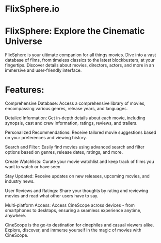 # FlixSphere.io
# FlixSphere: Explore the Cinematic Universe
FlixSphere is your ultimate companion for all things movies. 
Dive into a vast database of films, from timeless classics to the latest blockbusters, at your fingertips. 
Discover details about movies, directors, actors, and more in an immersive and user-friendly interface.

# Features:

Comprehensive Database: Access a comprehensive library of movies, encompassing various genres, release years, and languages.

Detailed Information: Get in-depth details about each movie, including synopsis, cast and crew information, ratings, reviews, and trailers.

Personalized Recommendations: Receive tailored movie suggestions based on your preferences and viewing history.

Search and Filter: Easily find movies using advanced search and filter options based on genres, release dates, ratings, and more.

Create Watchlists: Curate your movie watchlist and keep track of films you want to watch or have seen.

Stay Updated: Receive updates on new releases, upcoming movies, and industry news.

User Reviews and Ratings: Share your thoughts by rating and reviewing movies and read what other users have to say.

Multi-platform Access: Access CineScope across devices - from smartphones to desktops, ensuring a seamless experience anytime, anywhere.

CineScope is the go-to destination for cinephiles and casual viewers alike. Explore, discover, and immerse yourself in the magic of movies with CineScope.
